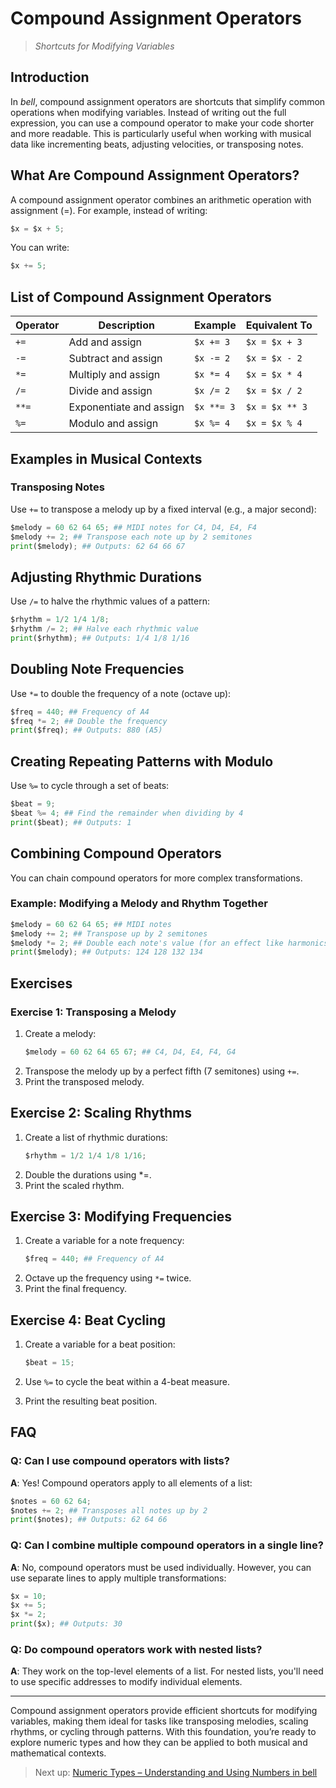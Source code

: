 # Compound Assignment Operators

> _Shortcuts for Modifying Variables_

## Introduction

In _bell_, compound assignment operators are shortcuts that simplify common operations when modifying variables. Instead of writing out the full expression, you can use a compound operator to make your code shorter and more readable. This is particularly useful when working with musical data like incrementing beats, adjusting velocities, or transposing notes.

## What Are Compound Assignment Operators?

A compound assignment operator combines an arithmetic operation with assignment (=). For example, instead of writing:

```py
$x = $x + 5;
```

You can write:

```py
$x += 5;
```

## List of Compound Assignment Operators

| Operator | Description             | Example    | Equivalent To  |
| -------- | ----------------------- | ---------- | -------------- |
| `+=`     | Add and assign          | `$x += 3`  | `$x = $x + 3`  |
| `-=`     | Subtract and assign     | `$x -= 2`  | `$x = $x - 2`  |
| `*=`     | Multiply and assign     | `$x *= 4`  | `$x = $x * 4`  |
| `/=`     | Divide and assign       | `$x /= 2`  | `$x = $x / 2`  |
| `**=`    | Exponentiate and assign | `$x **= 3` | `$x = $x ** 3` |
| `%=`     | Modulo and assign       | `$x %= 4`  | `$x = $x % 4`  |

## Examples in Musical Contexts

### Transposing Notes

Use `+=` to transpose a melody up by a fixed interval (e.g., a major second):

```py
$melody = 60 62 64 65; ## MIDI notes for C4, D4, E4, F4
$melody += 2; ## Transpose each note up by 2 semitones
print($melody); ## Outputs: 62 64 66 67
```

## Adjusting Rhythmic Durations

Use `/=` to halve the rhythmic values of a pattern:

```py
$rhythm = 1/2 1/4 1/8;
$rhythm /= 2; ## Halve each rhythmic value
print($rhythm); ## Outputs: 1/4 1/8 1/16
```

## Doubling Note Frequencies

Use `*=` to double the frequency of a note (octave up):

```py
$freq = 440; ## Frequency of A4
$freq *= 2; ## Double the frequency
print($freq); ## Outputs: 880 (A5)
```

## Creating Repeating Patterns with Modulo

Use `%=` to cycle through a set of beats:

```py
$beat = 9;
$beat %= 4; ## Find the remainder when dividing by 4
print($beat); ## Outputs: 1
```

## Combining Compound Operators

You can chain compound operators for more complex transformations.

### Example: Modifying a Melody and Rhythm Together

```py
$melody = 60 62 64 65; ## MIDI notes
$melody += 2; ## Transpose up by 2 semitones
$melody *= 2; ## Double each note's value (for an effect like harmonics)
print($melody); ## Outputs: 124 128 132 134
```

## Exercises

### Exercise 1: Transposing a Melody

1. Create a melody:
   ```py
   $melody = 60 62 64 65 67; ## C4, D4, E4, F4, G4
   ```
2. Transpose the melody up by a perfect fifth (7 semitones) using `+=`.
3. Print the transposed melody.

## Exercise 2: Scaling Rhythms

1. Create a list of rhythmic durations:
   ```py
   $rhythm = 1/2 1/4 1/8 1/16;
   ```
2. Double the durations using \*=.
3. Print the scaled rhythm.

## Exercise 3: Modifying Frequencies

1. Create a variable for a note frequency:
   ```py
   $freq = 440; ## Frequency of A4
   ```
2. Octave up the frequency using `*=` twice.
3. Print the final frequency.

## Exercise 4: Beat Cycling

1. Create a variable for a beat position:

   ```py
   $beat = 15;
   ```

2. Use `%=` to cycle the beat within a 4-beat measure.
3. Print the resulting beat position.

## FAQ

### Q: Can I use compound operators with lists?

**A**: Yes! Compound operators apply to all elements of a list:

```py
$notes = 60 62 64;
$notes += 2; ## Transposes all notes up by 2
print($notes); ## Outputs: 62 64 66
```

### Q: Can I combine multiple compound operators in a single line?

**A**: No, compound operators must be used individually. However, you can use separate lines to apply multiple transformations:

```py
$x = 10;
$x += 5;
$x *= 2;
print($x); ## Outputs: 30
```

### Q: Do compound operators work with nested lists?

**A**: They work on the top-level elements of a list. For nested lists, you'll need to use specific addresses to modify individual elements.

---

Compound assignment operators provide efficient shortcuts for modifying variables, making them ideal for tasks like transposing melodies, scaling rhythms, or cycling through patterns. With this foundation, you’re ready to explore numeric types and how they can be applied to both musical and mathematical contexts.

> Next up: [Numeric Types – Understanding and Using Numbers in bell](15_numtypes.md)
